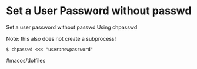 # Set a User Password without passwd

Set a user password without passwd Using chpasswd

Note: this also does not create a subprocess!

`$ chpasswd <<< "user:newpassword"`



#macos/dotfiles

